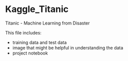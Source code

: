 # Kaggle_Titanic
Titanic - Machine Learning from Disaster

This file includes:
- training data and test data 
- image that might be helpful in understanding the data
- project notebook

